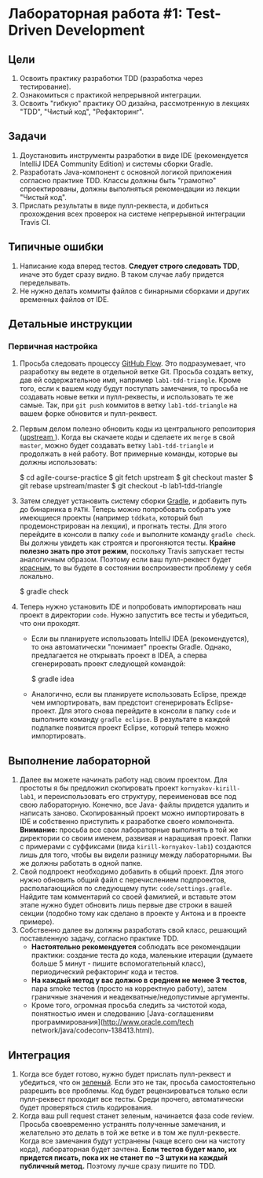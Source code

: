 # Лабораторная работа #1: Test-Driven Development

## Цели

  1. Освоить практику разработки TDD (разработка через тестирование).
  1. Ознакомиться с практикой непрерывной интеграции.
  1. Освоить "гибкую" практику ОО дизайна, рассмотренную в лекциях "TDD",
     "Чистый код", "Рефакторинг".

## Задачи

  1. Доустановить инструменты разработки в виде IDE (рекомендуется IntelliJ IDEA
     Community Edition) и системы сборки Gradle.
  1. Разработать Java-компонент с основной логикой приложения согласно практике
     TDD. Классы должны быть "грамотно" спроектированы, должны выполняться
     рекомендации из лекции "Чистый код".
  1. Прислать результаты в виде пулл-реквеста, и добиться прохождения всех
     проверок на системе непрерывной интеграции Travis CI.

## Типичные ошибки

  1. Написание кода вперед тестов. __Следует строго следовать TDD__, иначе это
     будет сразу видно. В таком случае лабу придется переделывать.
  1. Не нужно делать коммиты файлов с бинарными сборками и других временных
     файлов от IDE.

## Детальные инструкции

### Первичная настройка

  1. Просьба следовать процессу [GitHub Flow][github-flow]. Это подразумевает,
     что разработку вы ведете в отдельной ветке Git. Просьба создать ветку, дав
     ей содержательное имя, например `lab1-tdd-triangle`. Кроме того, если к
     вашем коду будут поступать замечания, то просьба не создавать новые ветки и
     пулл-реквесты, и использовать те же самые. Так, при `git push` коммитов в
     ветку `lab1-tdd-triangle` на вашем форке обновится и пулл-реквест.
  1. Первым делом полезно обновить коды из центрального репозитория
     ([upstream ][git-pull]). Когда вы скачаете коды и сделаете их `merge` в
     свой `master`, можно будет создавать ветку `lab1-tdd-triangle` и продолжать
     в ней работу. Вот примерные команды, которые вы должны использовать:

        $ cd agile-course-practice
        $ git fetch upstream
        $ git checkout master
        $ git rebase upstream/master
        $ git checkout -b lab1-tdd-triangle

  1. Затем следует установить систему сборки [Gradle][gradle], и добавить путь
     до бинарника в `PATH`. Теперь можно попробовать собрать уже имеющиеся
     проекты (например `tddkata`, который был продемонстрирован на лекции), и
     прогнать тесты. Для этого перейдите в консоли в папку `code` и выполните
     команду `gradle check`. Вы должны увидеть как строятся и прогоняются тесты.
     __Крайне полезно знать про этот режим__, поскольку Travis запускает тесты
     аналогичным образом. Поэтому если ваш пулл-реквест будет [красным][agile-travis],
     то вы будете в состоянии воспроизвести проблему у себя локально.

        $ gradle check

  1. Теперь нужно установить IDE и попробовать импортировать наш проект в
     директории `code`. Нужно запустить все тесты и убедиться, что они проходят.
     - Если вы планируете использовать IntelliJ IDEA (рекомендуется), то она
       автоматически "понимает" проекты Gradle. Однако, предлагается не
       открывать проект в IDEA, а сперва сгенерировать проект следующей
       командой:

        $ gradle idea

     - Аналогично, если вы планируете использовать Eclipse, прежде чем
       импортировать, вам предстоит сгенерировать Eclipse-проект. Для этого
       снова перейдите в консоли в папку `code` и выполните команду
       `gradle eclipse`. В результате в каждой подпапке появится проект Eclipse,
       который теперь можно импортировать.

## Выполнение лабораторной

  1. Далее вы можете начинать работу над своим проектом. Для простоты я бы
     предложил скопировать проект `kornyakov-kirill-lab1`, и переиспользовать
     его структуру, переименовав все под свою лабораторную. Конечно, все Java-
     файлы придется удалить и написать заново. Скопированный проект можно
     импортировать в IDE и собственно приступить к разработке своего компонента.
     __Внимание:__ просьба все свои лабораторные выполнять в той же директории
     со своим именем, развивая и наращивая проект. Папки с примерами с
     суффиксами (вида `kirill-kornyakov-lab1`) создаются лишь для того, чтобы вы
     видели разницу между лабораторными. Вы же должны работать в одной папке.
  1. Свой подпроект необходимо добавить в общий проект. Для этого нужно обновить
     общий файл с перечислением подпроектов, располагающийся по следующему пути:
     `code/settings.gradle`. Найдите там комментарий со своей фамилией, и
     вставьте этом этапе нужно будет обновить лишь первые две строки в вашей
     секции (подобно тому как сделано в проекте у Антона и в проекте примере).
  1. Собственно далее вы должны разработать свой класс, решающий поставленную
     задачу, согласно практике TDD.
     - __Настоятельно рекомендуется__ соблюдать все рекомендации практики:
       создание теста до кода, маленькие итерации (думаете больше 5 минут -
       пишите вспомогательный класс), периодический рефакторинг кода и тестов.
     - __На каждый метод у вас должно в среднем не менее 3 тестов__, пара smoke
       тестов (просто на корректную работу), затем граничные значения и
       неадекватные/недопустимые аргументы.
     - Кроме того, огромная просьба следить за чистотой кода, понятностью имен и
       следованию [Java-соглашениям программирования](http://www.oracle.com/tech
       network/java/codeconv-138413.html).

## Интеграция

  1. Когда все будет готово, нужно будет прислать пулл-реквест и убедиться, что
     он [зеленый][agile-travis]. Если это не так, просьба самостоятельно
     разрешить все проблемы. Код будет рецензироваться только если пулл-реквест
     проходит все тесты. Среди прочего, автоматически будет проверяться стиль
     кодирования.
  1. Когда ваш pull request станет зеленым, начинается фаза code review. Просьба
     своевременно устранять полученные замечания, и желательно это делать в той
     же ветке и в том же пулл-реквесте. Когда все замечания будут устранены
     (чаще всего они на чистоту кода), лабораторная будет зачтена. __Если тестов
     будет мало, их придется писать, пока их не станет по ~3 штуки на каждый
     публичный метод.__ Поэтому лучше сразу пишите по TDD.

<!-- LINKS -->

[github-flow]: http://scottchacon.com/2011/08/31/github-flow.html
[git-pull]: https://groups.google.com/d/msg/devtools-course/V8rtlLrCXc4/k7vx6BxnqR4J
[gradle]: http://www.gradle.org/downloads
[agile-travis]: https://travis-ci.org/UNN-VMK-Software/agile-course-practice/pull_requests
